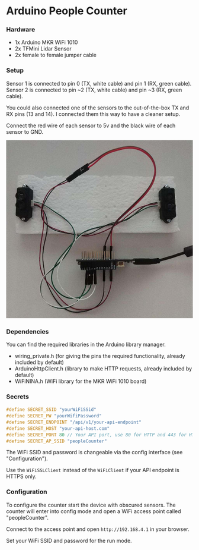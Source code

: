 # Arduino People Counter

### Hardware

- 1x Arduino MKR WiFi 1010
- 2x TFMini Lidar Sensor
- 2x female to female jumper cable

### Setup

Sensor 1 is connected to pin 0 (TX, white cable) and pin 1 (RX, green cable).
Sensor 2 is connected to pin ~2 (TX, white cable) and pin ~3 (RX, green cable).

You could also connected one of the sensors to the out-of-the-box TX and RX pins (13 and 14).
I connected them this way to have a cleaner setup.

Connect the red wire of each sensor to 5v and the black wire of each sensor to GND.

![Setup](https://github.com/TAR5/people_counter/blob/master/docs/image.jpg)

### Dependencies

You can find the required libraries in the Arduino library manager.

- wiring_private.h (for giving the pins the required functionality, already included by default)
- ArduinoHttpClient.h (library to make HTTP requests, already included by default)
- WiFiNINA.h (WiFi library for the MKR WiFi 1010 board)

### Secrets

```cpp
#define SECRET_SSID "yourWiFiSSid"
#define SECRET_PW "yourWifiPassword"
#define SECRET_ENDPOINT "/api/v1/your-api-endpoint"
#define SECRET_HOST "your-api-host.com"
#define SECRET_PORT 80 // Your API port, use 80 for HTTP and 443 for HTTPS
#define SECRET_AP_SSID "peopleCounter"
```

The WiFi SSID and password is changeable via the config interface (see "Configuration").

Use the `WiFiSSLClient` instead of the `WiFiClient` if your API endpoint is HTTPS only.


### Configuration

To configure the counter start the device with obscured sensors. The counter will enter into config mode and open a WiFi access point called "peopleCounter".

Connect to the access point and open `http://192.168.4.1` in your browser.

Set your WiFi SSID and password for the run mode.

